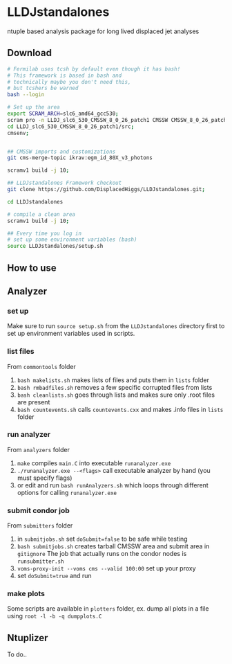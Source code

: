# LLDJstandalones
ntuple based analysis package for long lived displaced jet analyses

## Download

```bash
# Fermilab uses tcsh by default even though it has bash! 
# This framework is based in bash and
# technically maybe you don't need this,
# but tcshers be warned
bash --login

# Set up the area
export SCRAM_ARCH=slc6_amd64_gcc530;
scram pro -n LLDJ_slc6_530_CMSSW_8_0_26_patch1 CMSSW CMSSW_8_0_26_patch1;
cd LLDJ_slc6_530_CMSSW_8_0_26_patch1/src;
cmsenv;


## CMSSW imports and customizations
git cms-merge-topic ikrav:egm_id_80X_v3_photons

scramv1 build -j 10;

## LLDJstandalones Framework checkout
git clone https://github.com/DisplacedHiggs/LLDJstandalones.git;

cd LLDJstandalones

# compile a clean area
scramv1 build -j 10;

## Every time you log in
# set up some environment variables (bash)
source LLDJstandalones/setup.sh
```

## How to use

## Analyzer
### set up
Make sure to run `source setup.sh` from the `LLDJstandalones` directory first to set up environment variables used in scripts.

### list files
From `commontools` folder
1. `bash makelists.sh` makes lists of files and puts them in `lists` folder
2. `bash rmbadfiles.sh` removes a few specific corrupted files from lists
3. `bash cleanlists.sh` goes through lists and makes sure only .root files are present
4. `bash countevents.sh` calls `countevents.cxx` and makes .info files in `lists` folder

### run analyzer
From `analyzers` folder
1. `make` compiles `main.C` into executable `runanalyzer.exe` 
2. `./runanalyzer.exe --<flags>` call executable analyzer by hand (you must specify flags)
3. or edit and run `bash runAnalyzers.sh` which loops through different options for calling `runanalyzer.exe`

### submit condor job
From `submitters` folder
1. in `submitjobs.sh` set `doSubmit=false` to be safe while testing
2. `bash submitjobs.sh` creates tarball CMSSW area and submit area in `gitignore`
The job that actually runs on the condor nodes is `runsubmitter.sh`
3. `voms-proxy-init --voms cms --valid 100:00` set up your proxy
4. set `doSubmit=true` and run 

### make plots
Some scripts are available in `plotters` folder, ex. dump all plots in a file using `root -l -b -q dumpplots.C`


## Ntuplizer
To do..

